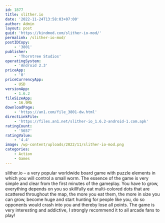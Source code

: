 ```yaml
---
id: 1877
title: slither.io
date: '2022-11-24T13:58:03+07:00'
author: Admin
layout: post
guid: 'https://kindmod.com/slither-io-mod/'
permalink: /slither-io-mod/
postIDCopy:
    - '3801'
publisher:
    - 'Thorntree Studios'
operatingSystem:
    - 'Android 2.3'
priceApp:
    - '0'
priceCurrencyApp:
    - USD
versionApp:
    - 1.6.2
fileSizeApp:
    - 16.9Mb
downloadPage:
    - 'https://an1.com/file_3801-dw.html'
directLinkFile:
    - 'https://files.an1.net/slither-io_1.6.2-android-1.com.apk'
ratingCount:
    - '5657'
ratingValue:
    - '4.4'
image: /wp-content/uploads/2022/11/slither-io-mod.png
categories:
    - Action
    - Games
---
```


slither.io – a very popular worldwide board game with puzzle elements in which you will control a small worm. The essence of the game is very simple and clear from the first minutes of the gameplay. You have to grow, everything depends on you so skillfully eat multi-colored dots that are scattered throughout the map, the more you eat them, the more in size you can grow, become huge and start hunting for people like you, do so opponents would crash into you and thereby lose all points. The game is very interesting and addictive, I strongly recommend it to all arcade fans to play!